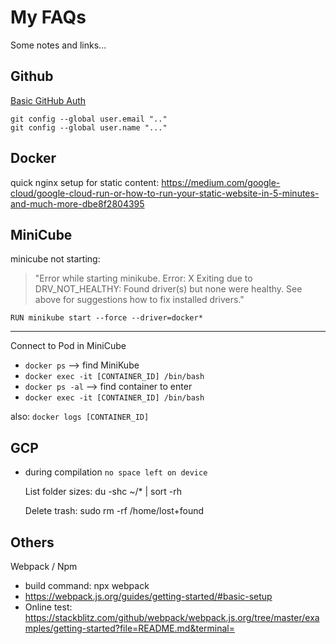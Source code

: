 # My FAQs

Some notes and links...

## Github

[Basic GitHub Auth](https://docs.github.com/en/get-started/quickstart/set-up-git#next-steps-authenticating-with-github-from-git)

```
git config --global user.email ".."
git config --global user.name "..."
```

## Docker
quick nginx setup for static content: https://medium.com/google-cloud/google-cloud-run-or-how-to-run-your-static-website-in-5-minutes-and-much-more-dbe8f2804395

## MiniCube
minicube not starting:
> "Error while starting minikube. Error: X Exiting due to DRV_NOT_HEALTHY: Found driver(s) but none were healthy. See above for suggestions how to fix installed drivers."

`RUN minikube start --force --driver=docker*`

---
Connect to Pod in MiniCube
 - `docker ps` --> find MiniKube
 - `docker exec -it [CONTAINER_ID] /bin/bash`  
 - `docker ps -al`  --> find container to enter
 - `docker exec -it [CONTAINER_ID] /bin/bash`

 also: `docker logs [CONTAINER_ID]`

## GCP

- during compilation `no space left on device`

  List folder sizes: du -shc ~/* | sort -rh
  
  Delete trash: sudo rm -rf /home/lost+found

## Others
Webpack / Npm
 - build command: npx webpack
 - https://webpack.js.org/guides/getting-started/#basic-setup
 - Online test: https://stackblitz.com/github/webpack/webpack.js.org/tree/master/examples/getting-started?file=README.md&terminal=










